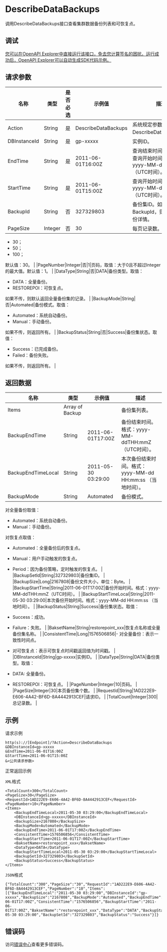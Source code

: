 # DescribeDataBackups

调用DescribeDataBackups接口查看集群数据备份列表和可恢复点。

## 调试

[您可以在OpenAPI Explorer中直接运行该接口，免去您计算签名的困扰。运行成功后，OpenAPI Explorer可以自动生成SDK代码示例。](https://api.aliyun.com/#product=gpdb&api=DescribeDataBackups&type=RPC&version=2016-05-03)

## 请求参数

|名称|类型|是否必选|示例值|描述|
|--|--|----|---|--|
|Action|String|是|DescribeDataBackups|系统规定参数。取值：DescribeDataBackups。 |
|DBInstanceId|String|是|gp-xxxxx|实例ID。 |
|EndTime|String|是|2011-06-01T16:00Z|查询结束时间，需要大于查询开始时间。格式： yyyy-MM-ddTHH:mmZ（UTC时间）。 |
|StartTime|String|是|2011-06-01T15:00Z|查询开始时间。格式： yyyy-MM-ddTHH:mmZ（UTC时间）。 |
|BackupId|String|否|327329803|备份集ID。如果带上BackupId，则是查询该备份详情。 |
|PageSize|Integer|否|30|每页记录数。取值：

 -   30；
-   50；
-   100；

 默认值：30。 |
|PageNumber|Integer|否|1|页码，取值：大于0且不超过Integer的最大值。默认值：1。 |
|DataType|String|否|DATA|备份类型。取值：

 -   DATA：全量备份。
-   RESTOREPOI：可恢复点。

 如果不传，则默认返回全量备份集的记录。 |
|BackupMode|String|否|Automated|备份模式。取值：

 -   Automated：系统自动备份。
-   Manual：手动备份。

 如果不传，则返回所有。 |
|BackupStatus|String|否|Success|备份集状态。取值：

 -   Success：已完成备份。
-   Failed：备份失败。

 如果不传，则返回所有。 |

## 返回数据

|名称|类型|示例值|描述|
|--|--|---|--|
|Items|Array of Backup| |备份集列表。 |
|BackupEndTime|String|2011-06-01T17:00Z|备份结束时间。格式：yyyy-MM-ddTHH:mmZ（UTC时间）。 |
|BackupEndTimeLocal|String|2011-05-30 03:29:00|本次备份结束时间。格式：yyyy-MM-dd HH:mm:ss （当地时间）。 |
|BackupMode|String|Automated|备份模式。

 对全量备份取值：

 -   Automated：系统自动备份。
-   Manual：手动备份。

 对恢复点取值：

 -   Automated：全量备份后的恢复点。
-   Manual：用户手动触发的恢复点。
-   Period：因为备份策略，定时触发的恢复点。 |
|BackupSetId|String|327329803|备份集ID。 |
|BackupSize|Long|2167808|备份文件大小，单位：Byte。 |
|BackupStartTime|String|2011-06-01T17:00Z|备份开始时间。格式：yyyy-MM-ddTHH:mmZ（UTC时间）。 |
|BackupStartTimeLocal|String|2011-05-30 03:29:00|本次备份开始时间。格式：yyyy-MM-dd HH:mm:ss （当地时间）。 |
|BackupStatus|String|Success|备份集状态。取值：

 -   Success：成功。
-   Failure：失败。 |
|BaksetName|String|restorepoint\_xxx|恢复点名称或全量备份集名称。 |
|ConsistentTime|Long|1576506856|-   对全量备份：表示一致性时间点。
-   对可恢复点：表示可恢复点时间戳返回值为时间戳。 |
|DBInstanceId|String|gp-xxxxx|实例ID。 |
|DataType|String|DATA|备份类型。取值：

 -   DATA: 全量备份。
-   RESTOREPOI：可恢复点。 |
|PageNumber|Integer|10|页码。 |
|PageSize|Integer|30|本页备份集个数。 |
|RequestId|String|1AD222E9-E606-4A42-BF6D-8A4442913CEF|请求ID。 |
|TotalCount|Integer|300|总记录数。 |

## 示例

请求示例

```
http(s)://[Endpoint]/?Action=DescribeDataBackups
&DBInstanceId=gp-xxxxx
&EndTime=2011-06-01T16:00Z
&StartTime=2011-06-01T15:00Z
&<公共请求参数>
```

正常返回示例

`XML`格式

```
<TotalCount>300</TotalCount>
<PageSize>30</PageSize>
<RequestId>1AD222E9-E606-4A42-BF6D-8A4442913CEF</RequestId>
<PageNumber>10</PageNumber>
<Items>
    <BackupEndTimeLocal>2011-05-30 03:29:00</BackupEndTimeLocal>
    <DBInstanceId>gp-xxxxx</DBInstanceId>
    <BackupSize>2167808</BackupSize>
    <BackupMode>Automated</BackupMode>
    <BackupEndTime>2011-06-01T17:00Z</BackupEndTime>
    <ConsistentTime>1576506856</ConsistentTime>
    <BackupStartTime>2011-06-01T17:00Z</BackupStartTime>
    <BaksetName>restorepoint_xxx</BaksetName>
    <DataType>DATA</DataType>
    <BackupStartTimeLocal>2011-05-30 03:29:00</BackupStartTimeLocal>
    <BackupSetId>327329803</BackupSetId>
    <BackupStatus>Success</BackupStatus>
</Items>
```

`JSON`格式

```
{"TotalCount":"300","PageSize":"30","RequestId":"1AD222E9-E606-4A42-BF6D-8A4442913CEF","PageNumber":"10","Items":[{"BackupEndTimeLocal":"2011-05-30 03:29:00","DBInstanceId":"gp-xxxxx","BackupSize":"2167808","BackupMode":"Automated","BackupEndTime":"2011-06-01T17:00Z","ConsistentTime":"1576506856","BackupStartTime":"2011-06-01T17:00Z","BaksetName":"restorepoint_xxx","DataType":"DATA","BackupStartTimeLocal":"2011-05-30 03:29:00","BackupSetId":"327329803","BackupStatus":"Success"}]}
```

## 错误码

访问[错误中心](https://error-center.aliyun.com/status/product/gpdb)查看更多错误码。

